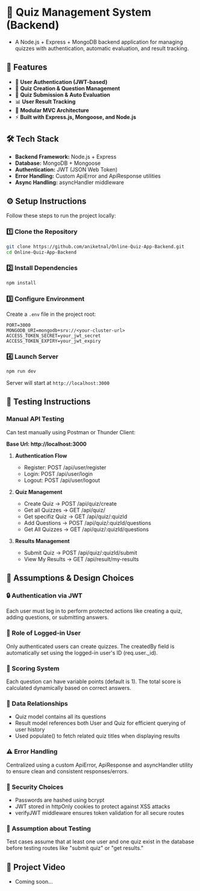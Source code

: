 # 🧠 Quiz Management System (Backend)

- A Node.js + Express + MongoDB backend application for managing quizzes with authentication,        automatic evaluation, and result tracking.

## 🚀 Features

- 👤 **User Authentication (JWT-based)**
- 🧾 **Quiz Creation & Question Management**
- 🧩 **Quiz Submission & Auto Evaluation**
- 📊 **User Result Tracking**
- 🧱 **Modular MVC Architecture**
- ⚡ **Built with Express.js, Mongoose, and Node.js**

## 🛠️ Tech Stack

- **Backend Framework:** Node.js + Express
- **Database:** MongoDB + Mongoose
- **Authentication:** JWT (JSON Web Token)
- **Error Handling:** Custom ApiError and ApiResponse utilities
- **Async Handling:** asyncHandler middleware


## ⚙️ Setup Instructions

Follow these steps to run the project locally:

### 1️⃣ Clone the Repository
```bash
git clone https://github.com/aniketnal/Online-Quiz-App-Backend.git
cd Online-Quiz-App-Backend
```

### 2️⃣ Install Dependencies
```bash
npm install
```

### 3️⃣ Configure Environment
Create a `.env` file in the project root:
```env
PORT=3000
MONGODB_URI=mongodb+srv://<your-cluster-url>
ACCESS_TOKEN_SECRET=your_jwt_secret
ACCESS_TOKEN_EXPIRY=your_jwt_expiry
```

### 4️⃣ Launch Server
```bash
npm run dev
```

Server will start at `http://localhost:3000`

## 🧪 Testing Instructions

### Manual API Testing
Can test manually using Postman or Thunder Client:

**Base Url: http://localhost:3000**

1. **Authentication Flow**
    - Register: POST /api/user/register
    - Login: POST /api/user/login
    - Logout: POST /api/user/logout

2. **Quiz Management**
    - Create Quiz → POST /api/quiz/create
    - Get all Quizzes -> GET /api/quiz/
    - Get specifiz Quiz -> GET /api/quiz/:quizId
    - Add Questions → POST /api/quiz/:quizId/questions
    - Get All Quizzes → GET /api/quiz/:quizId/questions

3. **Results Management** 
    - Submit Quiz → POST /api/quiz/:quizId/submit
    - View My Results → GET /api/result/my-results

## 🧩 Assumptions & Design Choices

### 🔒 Authentication via JWT
Each user must log in to perform protected actions like creating a quiz, adding questions, or submitting answers.

### 👤 Role of Logged-in User
Only authenticated users can create quizzes. The createdBy field is automatically set using the logged-in user's ID (req.user._id).

### 📝 Scoring System
Each question can have variable points (default is 1). The total score is calculated dynamically based on correct answers.

### 🔄 Data Relationships
- Quiz model contains all its questions
- Result model references both User and Quiz for efficient querying of user history
- Used populate() to fetch related quiz titles when displaying results

### ⚠️ Error Handling
Centralized using a custom ApiError, ApiResponse and asyncHandler utility to ensure clean and consistent responses/errors.

### 🔐 Security Choices
- Passwords are hashed using bcrypt
- JWT stored in httpOnly cookies to protect against XSS attacks
- verifyJWT middleware ensures token validation for all secure routes

### 🧪 Assumption about Testing
Test cases assume that at least one user and one quiz exist in the database before testing routes like "submit quiz" or "get results."

## 🎥 Project Video
- Coming soon...
